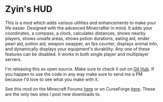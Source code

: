 Zyin's HUD
==============
This is a mod which adds various utilities and enhancements to make your life easier. Designed with the advanced Minecrafter in mind. It adds your coordinates, a compass, a clock, calculates distances, shows nearby players, shows unsafe areas, shows potion durations, eating aid, ender pearl aid, potion aid, weapon swapper, an fps counter, displays animal info, and dynamically displays your equipment's durability. Any one of these features can be disabled. It works in both single player and multiplayer servers.

I'm releasing this as open source. Make sure to check it out on [Git Hub](https://github.com/Zyin055/zyinhud). If you happen to use the code in any way make sure to send me a PM because I'd love to see what you make with it.

See this mod on the Minecraft Forums [here](http://www.minecraftforum.net/topic/1986419-164forgesspsmp-zyins-hud/) or on CurseForge [here](http://minecraft.curseforge.com/mc-mods/zyins-hud/). These are the only two sites I post new downloads to.